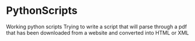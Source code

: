 # PythonScripts
Working python scripts 
Trying to write a script that will parse through a pdf that has been downloaded from a website and converted into HTML or XML
